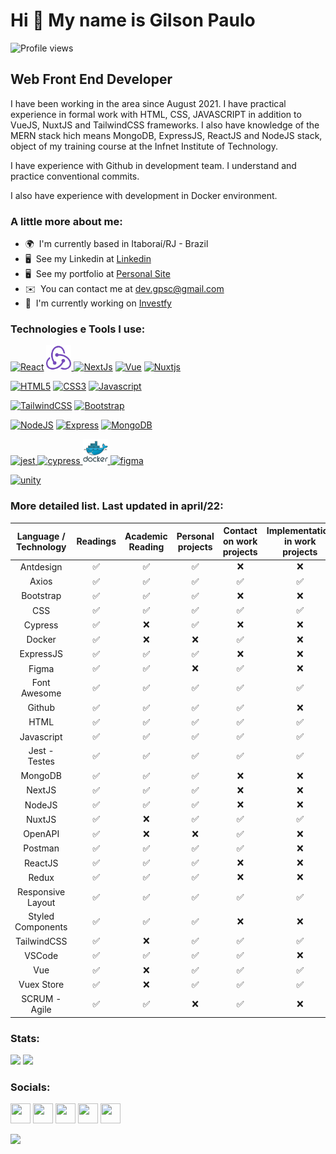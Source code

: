 Hi 👋 My name is Gilson Paulo
=============================
<p align="left"> <img src="https://komarev.com/ghpvc/?username=Gilson401&color=yellow" alt="Profile views" /> </p>

Web Front End Developer
-----------------------

I have been working in the area since August 2021. I have practical experience in formal work with HTML, CSS, JAVASCRIPT in addition to VueJS, NuxtJS and TailwindCSS frameworks. I also have knowledge of the MERN stack hich means MongoDB, ExpressJS, ReactJS and NodeJS stack, object of my training course at the Infnet Institute of Technology.

I have experience with Github in development team. I understand and practice conventional commits.

I also have experience with development in Docker environment.

### A little more about me:

* 🌍  I'm currently based in Itaboraí/RJ - Brazil
* 🖥️  See my Linkedin at [Linkedin](https://www.linkedin.com/in/gpsc/)
* 🖥️  See my portfolio at [Personal Site](http://gilsonpaulo.com.br/portfolio/)
* ✉️  You can contact me at [dev.gpsc@gmail.com](mailto:dev.gpsc@gmail.com)
* 🚀  I'm currently working on [Investfy](http://app.investfy.com/)


### Technologies e Tools I use:

<p align="left">
  
  <a href="https://reactjs.org/" target="_blank" rel="noreferrer"><img src="https://raw.githubusercontent.com/danielcranney/readme-generator/main/public/icons/skills/react-colored.svg" width="36" height="36" alt="React" /></a>  <a href="https://redux.js.org" target="_blank" rel="noreferrer"> <img src="https://raw.githubusercontent.com/devicons/devicon/master/icons/redux/redux-original.svg" alt="redux" width="40" height="40"/> </a> <a href="https://nextjs.org/docs" target="_blank" rel="noreferrer"><img src="https://raw.githubusercontent.com/danielcranney/readme-generator/main/public/icons/skills/nextjs-colored.svg" width="36" height="36" alt="NextJs" /></a> <a href="https://vuejs.org/" target="_blank" rel="noreferrer"><img src="https://v2.vuejs.org/images/logo.svg" width="36" height="36" alt="Vue" /></a> <a href="https://nuxtjs.org/" target="_blank" rel="noreferrer"><img src="https://raw.githubusercontent.com/danielcranney/readme-generator/main/public/icons/skills/nuxtjs-colored.svg" width="36" height="36" alt="Nuxtjs" /></a>
</p>

<p align="left">
  <a href="https://developer.mozilla.org/en-US/docs/Glossary/HTML5" target="_blank" rel="noreferrer"><img src="https://raw.githubusercontent.com/danielcranney/readme-generator/main/public/icons/skills/html5-colored.svg" width="36" height="36" alt="HTML5" /></a> 
  <a href="https://www.w3.org/TR/CSS/#css" target="_blank" rel="noreferrer"><img src="https://raw.githubusercontent.com/danielcranney/readme-generator/main/public/icons/skills/css3-colored.svg" width="36" height="36" alt="CSS3" /></a> <a href="https://developer.mozilla.org/en-US/docs/Web/JavaScript" target="_blank" rel="noreferrer"><img src="https://raw.githubusercontent.com/danielcranney/readme-generator/main/public/icons/skills/javascript-colored.svg" width="36" height="36" alt="Javascript" /></a>
</p>

<p align="left">
  <a href="https://tailwindcss.com/" target="_blank" rel="noreferrer"><img src="https://raw.githubusercontent.com/danielcranney/readme-generator/main/public/icons/skills/tailwindcss-colored.svg" width="36" height="36" alt="TailwindCSS" /></a> <a href="https://getbootstrap.com/" target="_blank" rel="noreferrer"><img src="https://raw.githubusercontent.com/danielcranney/readme-generator/main/public/icons/skills/bootstrap-colored.svg" width="36" height="36" alt="Bootstrap" /></a>
</p>

<p align="left">
  <a href="https://nodejs.org/en/" target="_blank" rel="noreferrer"><img src="https://raw.githubusercontent.com/danielcranney/readme-generator/main/public/icons/skills/nodejs-colored.svg" width="36" height="36" alt="NodeJS" /></a> <a href="https://expressjs.com/" target="_blank" rel="noreferrer"><img src="https://raw.githubusercontent.com/danielcranney/readme-generator/main/public/icons/skills/express-colored.svg" width="36" height="36" alt="Express" /></a>
<a href="https://www.mongodb.com/" target="_blank" rel="noreferrer">
  <img src="https://raw.githubusercontent.com/danielcranney/readme-generator/main/public/icons/skills/mongodb-colored.svg" width="36" height="36" alt="MongoDB" />
</a>
</p> 

<p align="left">

 <a href="https://jestjs.io" target="_blank" rel="noreferrer"> <img src="https://www.vectorlogo.zone/logos/jestjsio/jestjsio-icon.svg" alt="jest" width="40" height="40"/> </a> <a href="https://www.cypress.io" target="_blank" rel="noreferrer"> <img src="https://raw.githubusercontent.com/simple-icons/simple-icons/6e46ec1fc23b60c8fd0d2f2ff46db82e16dbd75f/icons/cypress.svg" alt="cypress" width="40" height="40"/> </a> <a href="https://www.docker.com/" target="_blank" rel="noreferrer"> <img src="https://raw.githubusercontent.com/devicons/devicon/master/icons/docker/docker-original-wordmark.svg" alt="docker" width="40" height="40"/> </a> <a href="https://www.figma.com/" target="_blank" rel="noreferrer"> <img src="https://www.vectorlogo.zone/logos/figma/figma-icon.svg" alt="figma" width="40" height="40"/> </a> 

  
  <a href="https://unity.com/" target="_blank" rel="noreferrer"> <img src="https://www.vectorlogo.zone/logos/unity3d/unity3d-icon.svg" alt="unity" width="40" height="40"/> </a> </p>

### More detailed list. Last updated in april/22:

|	Language / Technology	|	Readings	|Academic Reading	|	Personal projects	|	Contact on work projects |	Implementation in work projects	|
|	:---------------------:	|	:---------------------:	|	:---------------------:	|	:---------------------:	|	:---------------------:	|	:---------------------:	|
|	Antdesign	        |	:white_check_mark:	|	:white_check_mark:	|	:white_check_mark:	|	:x:	|	:x:	|
|	Axios	            |	:white_check_mark:	|	:white_check_mark:	|	:white_check_mark:	|	:white_check_mark:	|	:white_check_mark:	|
|	Bootstrap       	|	:white_check_mark:	|	:white_check_mark:	|	:white_check_mark:	|	:x:	|	:x:	|
|	CSS	              |	:white_check_mark:	|	:white_check_mark:	|	:white_check_mark:	|	:white_check_mark:	|	:white_check_mark:	|
|	Cypress	          |	:white_check_mark:	|	:x:	|	:white_check_mark:	|	:x:	|	:x:	|
|	Docker	          |	:white_check_mark:	|	:x:	|	:x:	|	:white_check_mark:	|	:x:	|
|	ExpressJS       	|	:white_check_mark:	|	:white_check_mark:	|	:white_check_mark:	|	:x:	|	:x:	|
|	Figma	            |	:white_check_mark:	|	:white_check_mark:	|	:x:	|	:white_check_mark:	|	:x:	|
|	Font Awesome	    |	:white_check_mark:	|	:white_check_mark:	|	:white_check_mark:	|	:white_check_mark:	|	:white_check_mark:	|
|	Github	          |	:white_check_mark:	|	:white_check_mark:	|	:white_check_mark:	|	:white_check_mark:	|	:x:	|
|	HTML	            |	:white_check_mark:	|	:white_check_mark:	|	:white_check_mark:	|	:white_check_mark:	|	:white_check_mark:	|
|	Javascript	      |	:white_check_mark:	|	:white_check_mark:	|	:white_check_mark:	|	:white_check_mark:	|	:white_check_mark:	|
|	Jest - Testes     |	:white_check_mark:	|	:white_check_mark:	|	:white_check_mark:	|	:white_check_mark:	|	:white_check_mark:	|
|	MongoDB         	|	:white_check_mark:	|	:white_check_mark:	|	:white_check_mark:	|	:x:	|	:x:	|
|	NextJS	          |	:white_check_mark:	|	:white_check_mark:	|	:white_check_mark:	|	:x:	|	:x:	|
|	NodeJS	          |	:white_check_mark:	|	:white_check_mark:	|	:white_check_mark:	|	:x:	|	:x:	|
|	NuxtJS	          |	:white_check_mark:	|	:x:	|	:white_check_mark:	|	:white_check_mark:	|	:white_check_mark:	|
|	OpenAPI	          |	:white_check_mark:	|	:x:	|	:x:	|	:white_check_mark:	|	:x:	|
|	Postman	          |	:white_check_mark:	|	:white_check_mark:	|	:white_check_mark:	|	:white_check_mark:	|	:x:	|
|	ReactJS	          |	:white_check_mark:	|	:white_check_mark:	|	:white_check_mark:	|	:x:	|	:x:	|
|	Redux	            |	:white_check_mark:	|	:white_check_mark:	|	:white_check_mark:	|	:x:	|	:x:	|
|	Responsive Layout	|	:white_check_mark:	|	:white_check_mark:	|	:white_check_mark:	|	:white_check_mark:	|	:white_check_mark:	|
|	Styled Components	|	:white_check_mark:	|	:white_check_mark:	|	:white_check_mark:	|	:x:	|	:x:	|
|	TailwindCSS	      |	:white_check_mark:	|	:x:	|	:white_check_mark:	|	:white_check_mark:	|	:white_check_mark:	|
|	VSCode	          |	:white_check_mark:	|	:white_check_mark:	|	:white_check_mark:	|	:white_check_mark:	|	:x:	|
|	Vue	              |	:white_check_mark:	|	:x:	|	:white_check_mark:	|	:white_check_mark:	|	:white_check_mark:	|
|	Vuex Store	      |	:white_check_mark:	|	:x:	|	:white_check_mark:	|	:white_check_mark:	|	:white_check_mark:	|
|	SCRUM - Agile	    |	:white_check_mark:	|	:white_check_mark:	|	:x:	|	:white_check_mark:	|	:x:	|



### Stats:

<div>
  <img height="180em" src="https://github-readme-stats.vercel.app/api?username=Gilson401&show_icons=true&theme=tokyonight"/>
  <img height="180em" src="https://github-readme-stats.vercel.app/api/top-langs/?username=Gilson401&layout=compact&theme=tokyonight"/>
</div>

### Socials:

<p align="left"> <a href="https://www.github.com/Gilson401" target="_blank" rel="noreferrer"><img src="https://raw.githubusercontent.com/danielcranney/readme-generator/main/public/icons/socials/github.svg" width="32" height="32" /></a> <a href="http://www.instagram.com/gp.web" target="_blank" rel="noreferrer"><img src="https://raw.githubusercontent.com/danielcranney/readme-generator/main/public/icons/socials/instagram.svg" width="32" height="32" /></a> <a href="https://www.linkedin.com/in/gpsc" target="_blank" rel="noreferrer"><img src="https://raw.githubusercontent.com/danielcranney/readme-generator/main/public/icons/socials/linkedin.svg" width="32" height="32" /></a> <a href="https://www.twitter.com/DeveloperGp" target="_blank" rel="noreferrer"><img src="https://raw.githubusercontent.com/danielcranney/readme-generator/main/public/icons/socials/twitter.svg" width="32" height="32" /></a> <a href="https://www.youtube.com/c/UC_K6s6sn9z0Tam-cvwL_mGg" target="_blank" rel="noreferrer"><img src="https://raw.githubusercontent.com/danielcranney/readme-generator/main/public/icons/socials/youtube.svg" width="32" height="32" /></a></p>

<img width="500em" src="https://github-readme-twitter-gazf.vercel.app/api?id=DeveloperGp&layout=wide&show_reply=off&show_retweet=off" />

